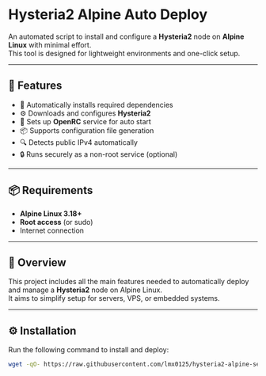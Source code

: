 # Hysteria2 Alpine Auto Deploy

An automated script to install and configure a **Hysteria2** node on **Alpine Linux** with minimal effort.  
This tool is designed for lightweight environments and one-click setup.

---

## 🚀 Features

- 🧩 Automatically installs required dependencies  
- ⚙️ Downloads and configures **Hysteria2**  
- 🔁 Sets up **OpenRC** service for auto start  
- 📦 Supports configuration file generation  
- 🔍 Detects public IPv4 automatically  
- 🔒 Runs securely as a non-root service (optional)

---

## 📦 Requirements

- **Alpine Linux 3.18+**
- **Root access** (or sudo)
- Internet connection

---

## 🧠 Overview

This project includes all the main features needed to automatically deploy and manage a **Hysteria2** node on Alpine Linux.  
It aims to simplify setup for servers, VPS, or embedded systems.

---

## ⚙️ Installation

Run the following command to install and deploy:

```bash
wget -qO- https://raw.githubusercontent.com/lmx0125/hysteria2-alpine-setup/main/install.sh | sh
